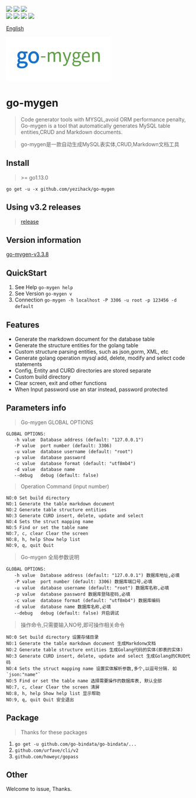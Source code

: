 [![](https://img.shields.io/badge/go--mygen-tools-orange?style=flat-square&logo=appveyor)](https://github.com/yezihack/go-mygen/releases)
[![](https://img.shields.io/badge/download-4M-green?style=flat-square&logo=appveyor)](https://github.com/yezihack/go-mygen/releases)
[![](https://img.shields.io/badge/release-linux%2Cmac%2Cwin-blue?style=flat-square&logo=appveyor)](https://github.com/yezihack/go-mygen/releases)
<br/>
[![](https://img.shields.io/github/stars/yezihack/go-mygen)](https://github.com/yezihack/go-mygen/stargazers)
[![](https://img.shields.io/github/issues/yezihack/go-mygen)](https://github.com/yezihack/go-mygen/issues)
[![](https://img.shields.io/github/forks/yezihack/go-mygen)](https://github.com/yezihack/go-mygen/network/members)
[![](https://img.shields.io/github/license/yezihack/go-mygen)](https://github.com/yezihack/go-mygen/blob/3.1.0beta/LICENSE)

[English](README.md)

![](assets/img/golang.png)

# go-mygen
> Code generator tools with MYSQL,avoid ORM performance penalty, 
> Go-mygen is a tool that automatically generates MySQL table entities,CRUD and Markdown documents.

> go-mygen是一款自动生成MySQL表实体,CRUD,Markdown文档工具

## Install
> \>= go1.13.0
```
go get -u -x github.com/yezihack/go-mygen
```

## Using v3.2 releases
> [release](https://github.com/yezihack/go-mygen/releases/tag/v3.2.0)

## Version information
[go-mygen-v3.3.8](CHANGELOG.md)

## QuickStart
1. See Help `go-mygen help`
1. See Version `go-mygen v`
1. Connection `go-mygen -h localhost -P 3306 -u root -p 123456 -d default `

## Features
- Generate the markdown document for the database table
- Generate the structure entities for the golang table
- Custom structure parsing entities, such as json,gorm, XML, etc
- Generate golang operation mysql add, delete, modify and select code statements
- Config, Entity and CURD directories are stored separate
- Custom build directory
- Clear screen, exit and other functions
- When Input password use an star instead, password protected

## Parameters info

> Go-mygen GLOBAL OPTIONS

```
GLOBAL OPTIONS:
   -h value  Database address (default: "127.0.0.1")
   -P value  port number (default: 3306)
   -u value  database username (default: "root")
   -p value  database password
   -c value  database format (default: "utf8mb4")
   -d value  database name
   --debug   debug (default: false) 
```

> Operation Command (input number)

```
NO:0 Set build directory
NO:1 Generate the table markdown document
NO:2 Generate table structure entities
NO:3 Generate CURD insert, delete, update and select
NO:4 Sets the struct mapping name
NO:5 Find or set the table name
NO:7, c, clear Clear the screen
NO:8, h, help Show help list
NO:9, q, quit Quit
```

> Go-mygen 全局参数说明
```
GLOBAL OPTIONS:
   -h value  Database address (default: "127.0.0.1") 数据库地址,必填
   -P value  port number (default: 3306) 数据库端口号,必填
   -u value  database username (default: "root") 数据库名称,必填
   -p value  database password 数据库登陆密码,必填
   -c value  database format (default: "utf8mb4") 数据库编码
   -d value  database name 数据库名称,必填
   --debug   debug (default: false) 开启调试
```
> 操作命令,只需要输入NO号,即可操作相关命令

```
NO:0 Set build directory 设置存储目录
NO:1 Generate the table markdown document 生成Markdonw文档
NO:2 Generate table structure entities 生成Golang代码的实体(即表的实体)
NO:3 Generate CURD insert, delete, update and select 生成Golang的CRUD代码
NO:4 Sets the struct mapping name 设置实体解析参数,多个,以逗号分隔. 如`json:"name"`
NO:5 Find or set the table name 选择需要操作的数据库表, 默认全部
NO:7, c, clear Clear the screen 清屏
NO:8, h, help Show help list 显示帮助
NO:9, q, quit Quit 安全退出
```

## Package 
> Thanks for these packages
1. `go get -u github.com/go-bindata/go-bindata/...`
1. `github.com/urfave/cli/v2`
1. `github.com/howeyc/gopass`


## Other
Welcome to issue, Thanks.